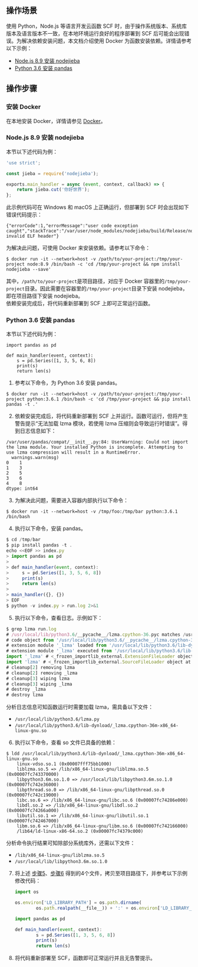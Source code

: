 ## 操作场景
使用 Python，Node.js 等语言开发云函数 SCF 时，由于操作系统版本、系统库版本及语言版本不一致，在本地环境运行良好的程序部署到 SCF 后可能会出现错误。为解决依赖安装问题，本文档介绍使用 Docker 为函数安装依赖。详情请参考以下示例：
- [Node.js 8.9 安装 nodejieba](#node)
- [Python 3.6 安装 pandas](#python)


## 操作步骤

### 安装 Docker
在本地安装 Docker，详情请参见 [Docker](https://docs.docker.com/install/)。

[](id:node)
### Node.js 8.9 安装 nodejieba

本节以下述代码为例：
```js
'use strict';

const jieba = require('nodejieba');

exports.main_handler = async (event, context, callback) => {
    return jieba.cut('你好世界');
};
```
此示例代码可在 Windows 和 macOS 上正确运行，但部署到 SCF 时会出现如下错误代码提示：
```plaintext
{"errorCode":1,"errorMessage":"user code exception caught","stackTrace":"/var/user/node_modules/nodejieba/build/Release/nodejieba.node: invalid ELF header"}
```
为解决此问题，可使用 Docker 来安装依赖。请参考以下命令：
```plaintext
$ docker run -it --network=host -v /path/to/your-project:/tmp/your-project node:8.9 /bin/bash -c 'cd /tmp/your-project && npm install nodejieba --save'
```

其中，`/path/to/your-project`是项目路径，对应于 Docker 容器里的`/tmp/your-project`目录。因此需要在容器里的`/tmp/your-project`目录下安装 nodejieba，即在项目路径下安装 nodejieba。     
依赖安装完成后，将代码重新部署到 SCF 上即可正常运行函数。


[](id:python)
### Python 3.6 安装 pandas
本节以下述代码为例：
```plaintext
import pandas as pd

def main_handler(event, context):
    s = pd.Series([1, 3, 5, 6, 8])
    print(s)
    return len(s)
```

1. 参考以下命令，为 Python 3.6 安装 pandas。
```plaintext
$ docker run -it --network=host -v /path/to/your-project:/tmp/your-project python:3.6.1 /bin/bash -c 'cd /tmp/your-project && pip install pandas -t .'
```
2. 依赖安装完成后，将代码重新部署到 SCF 上并运行。函数可运行，但将产生警告提示“无法加载 lzma 模块，若使用 lzma 压缩则会导致运行时错误”。得到日志信息如下：
```plaintext
/var/user/pandas/compat/__init__.py:84: UserWarning: Could not import the lzma module. Your installed Python is incomplete. Attempting to use lzma compression will result in a RuntimeError.
  warnings.warn(msg)
0    1
1    3
2    5
3    6
4    8
dtype: int64
```
3. 为解决此问题，需要进入容器内部执行以下命令：
```plaintext
$ docker run -it --network=host -v /tmp/foo:/tmp/bar python:3.6.1 /bin/bash
```
4. 执行以下命令，安装 pandas。
```js
$ cd /tmp/bar
$ pip install pandas -t .
echo <<EOF >> index.py
> import pandas as pd
>
> def main_handler(event, context):
>     s = pd.Series([1, 3, 5, 6, 8])
>     print(s)
>     return len(s)
>
> main_handler({}, {})
> EOF
$ python -v index.py > run.log 2>&1
```
5. 执行以下命令，查看日志。示例如下：[](id:step5)
```js
$ grep lzma run.log
# /usr/local/lib/python3.6/__pycache__/lzma.cpython-36.pyc matches /usr/local/lib/python3.6/lzma.py
# code object from '/usr/local/lib/python3.6/__pycache__/lzma.cpython-36.pyc'
# extension module '_lzma' loaded from '/usr/local/lib/python3.6/lib-dynload/_lzma.cpython-36m-x86_64-linux-gnu.so'
# extension module '_lzma' executed from '/usr/local/lib/python3.6/lib-dynload/_lzma.cpython-36m-x86_64-linux-gnu.so'
import '_lzma' # <_frozen_importlib_external.ExtensionFileLoader object at 0x7f446c40db70>
import 'lzma' # <_frozen_importlib_external.SourceFileLoader object at 0x7f446c40d160>
# cleanup[2] removing lzma
# cleanup[2] removing _lzma
# cleanup[3] wiping lzma
# cleanup[3] wiping _lzma
# destroy _lzma
# destroy lzma
```
 分析日志信息可知函数运行时需要加载 lzma，需具备以下文件：
 - `/usr/local/lib/python3.6/lzma.py`
 - `/usr/local/lib/python3.6/lib-dynload/_lzma.cpython-36m-x86_64-linux-gnu.so`
6. 执行以下命令，查看 so 文件已具备的依赖：[](id:step6)
```plaintext
$ ldd /usr/local/lib/python3.6/lib-dynload/_lzma.cpython-36m-x86_64-linux-gnu.so
	linux-vdso.so.1 (0x00007fff75bb1000)
	liblzma.so.5 => /lib/x86_64-linux-gnu/liblzma.so.5 (0x00007fc743370000)
	libpython3.6m.so.1.0 => /usr/local/lib/libpython3.6m.so.1.0 (0x00007fc742e36000)
	libpthread.so.0 => /lib/x86_64-linux-gnu/libpthread.so.0 (0x00007fc742c19000)
	libc.so.6 => /lib/x86_64-linux-gnu/libc.so.6 (0x00007fc74286e000)
	libdl.so.2 => /lib/x86_64-linux-gnu/libdl.so.2 (0x00007fc74266a000)
	libutil.so.1 => /lib/x86_64-linux-gnu/libutil.so.1 (0x00007fc742467000)
	libm.so.6 => /lib/x86_64-linux-gnu/libm.so.6 (0x00007fc742166000)
	/lib64/ld-linux-x86-64.so.2 (0x00007fc74379c000)
```
 分析命令执行结果可知除部分系统库外，还需以下文件：
 - `/lib/x86_64-linux-gnu/liblzma.so.5`
 - `/usr/local/lib/libpython3.6m.so.1.0`
7. 将上述 [步骤5](#step5)、[步骤6](#step6) 得到的4个文件，拷贝至项目路径下，并参考以下示例修改代码：
	```js
	import os

	os.environ['LD_LIBRARY_PATH'] = os.path.dirname(
			os.path.realpath(__file__)) + ':' + os.environ['LD_LIBRARY_PATH']

	import pandas as pd

	def main_handler(event, context):
			s = pd.Series([1, 3, 5, 6, 8])
			print(s)
			return len(s)
	```
8. 将代码重新部署至 SCF，函数即可正常运行并且无告警提示。
